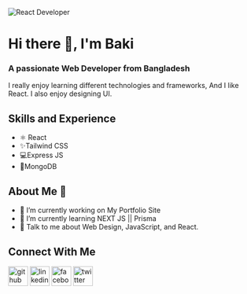 ![React Developer ](https://i.ibb.co/GtgRVT2/my-banner.png)
# Hi there 👋, I'm Baki
### A passionate Web Developer from Bangladesh

I really enjoy learning different technologies and frameworks, And I like React. I also enjoy designing UI.

## Skills and Experience
* ⚛ React
* ✨Tailwind CSS
* 💻Express JS
* 🍃MongoDB

## About Me 🤵
- 🔭 I’m currently working on My Portfolio Site 
- 🌱 I’m currently learning NEXT JS || Prisma 
- 💬 Talk to me about Web Design, JavaScript, and React. 

## Connect With Me

[<img src='https://img.icons8.com/?size=512&id=52539&format=png' alt='github' background-color='blue' height='40'>](https://github.com/BakiAbdullah)
[<img src='https://img.icons8.com/?size=512&id=44019&format=png' alt='linkedin' height='40'>](https://www.linkedin.com/in/AbdullahilBaki/) 
[<img src='https://img.icons8.com/?size=512&id=118501&format=png' alt='facebook' height='40'>](https://www.facebook.com/BakiAbdullah) 
[<img src='https://img.icons8.com/?size=512&id=bYzsf9Bmocst&format=png' alt='twitter' height='40'>](https://twitter.com/mebaki3) 


